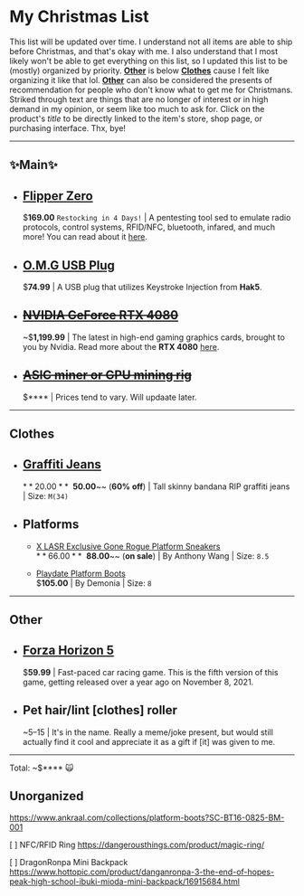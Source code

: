 # My Christmas List
This list will be updated over time. I understand not all items are able to ship before Christmas, and that's okay with me. I also understand that I most likely won't be able to get everything on this list, so I updated this list to be (mostly) organized by priority. [**Other**](https://github.com/PND3v/Xmas22#other) is below [**Clothes**](https://github.com/PND3v/Xmas22#clothes) cause I felt like organizing it like that lol. [**Other**](https://github.com/PND3v/Xmas22#other) can also be considered the presents of recommendation for people who don't know what to get me for Christmans. Striked through text are things that are no longer of interest or in high demand in my opinion, or seem like too much to ask for. Click on the product's *title* to be directly linked to the item's store, shop page, or purchasing interface. Thx, bye!

-----
## ✨Main✨
- ## [Flipper Zero](https://shop.flipperzero.one/)
  $**169.00** `Restocking in 4 Days!` | A pentesting tool sed to emulate radio protocols, control systems, RFID/NFC, bluetooth, infared, and much more! You can read about it [here](https://flipperzero.one/).

- ## [O.M.G USB Plug](https://shop.hak5.org/products/omg-plug)
  $**74.99** | A USB plug that utilizes Keystroke Injection from **Hak5**. 

- ## ~~[NVIDIA GeForce RTX 4080](https://store.nvidia.com/en-us/geforce/store/?page=1&limit=9&locale=en-us&gpu=RTX%204080&category=GPU,DESKTOP)~~
  ~$**1,199.99** | The latest in high-end gaming graphics cards, brought to you by Nvidia. Read more about the **RTX 4080** [here](https://www.nvidia.com/en-us/geforce/graphics-cards/40-series/rtx-4080/).

- ## ~~[ASIC miner or GPU mining rig]()~~
  $**** | Prices tend to vary. Will updaate later.

-----

## Clothes
- ## [Graffiti Jeans](https://www.boohooman.com/us/tall-skinny-bandana-rip-graffiti-jeans/BMM01178-105-269.html)
  $**20.00** ~~$**50.00**~~ (**60% off**) | Tall skinny bandana RIP graffiti jeans | Size: `M(34)`
  
- ## Platforms
  - [X LASR Exclusive Gone Rogue Platform Sneakers](https://lastylerush.com/products/anthony-wang-x-lasr-exclusive-gone-rogue-studded-platform-wedge-sneakers-mangosteen-black) \
  $**66.00** ~~$**88.00**~~ (**on sale**) | By Anthony Wang | Size: `8.5`

  - [Playdate Platform Boots](https://lastylerush.com/products/demonia-playdate-platform-boots-ash57-bpvl-ashes-57-ashes57-baby-pink) \
    $**105.00** | By Demonia | Size: `8`

-----

## Other
- ## [Forza Horizon 5](https://store.steampowered.com/app/1551360/Forza_Horizon_5/)
  $**59.99** | Fast-paced car racing game. This is the fifth version of this game, getting released over a year ago on November 8, 2021.


- ## Pet hair/lint [clothes] roller
  ~$5–$15 | It's in the name. Really a meme/joke present, but would still actually find it cool and appreciate it as a gift if [it] was given to me.
-----
Total: ~$**** 🙀

## Unorganized

https://www.ankraal.com/collections/platform-boots?SC-BT16-0825-BM-001

[  ] NFC/RFID Ring
https://dangerousthings.com/product/magic-ring/

[  ] DragonRonpa Mini Backpack
https://www.hottopic.com/product/danganronpa-3-the-end-of-hopes-peak-high-school-ibuki-mioda-mini-backpack/16915684.html
